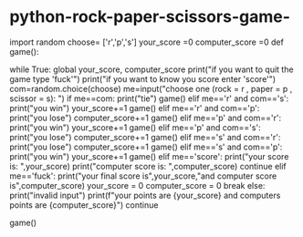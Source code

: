 # python-rock-paper-scissors-game-
import random
choose= ['r','p','s']
your_score =0
computer_score =0
def game():

  while True:
    global your_score, computer_score
    print("if you want to quit the game type 'fuck'")
    print("if you want to know you score enter 'score'")
    com=random.choice(choose)
    me=input("choose one (rock = r , paper = p , scissor = s): ")
    if me==com:
      print("tie")
      game()
    elif me=='r' and com=='s':
      print("you win")
      your_score+=1
      game()
    elif me=='r' and com=='p':
      print("you lose")
      computer_score+=1
      game()
    elif me=='p' and com=='r':
      print("you win")
      your_score+=1
      game()
    elif me=='p' and com=='s':
      print("you lose")
      computer_score+=1
      game()
    elif me=='s' and com=='r':
      print("you lose")
      computer_score+=1
      game()
    elif me=='s' and com=='p':
      print("you win")
      your_score+=1
      game()
    elif me=='score':
      print("your score is: ",your_score)
      print("computer score is: ",computer_score)
      continue
    elif me=='fuck':
      print("your final score is",your_score,"and computer score is",computer_score)
      your_score = 0
      computer_score = 0
      break
    else:
      print("invalid input")
      print(f"your points are {your_score} and computers points are {computer_score}")
      continue

game()

